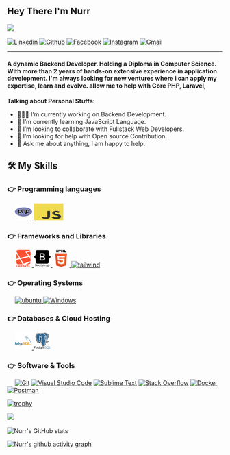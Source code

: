 ## Hey There I'm Nurr

![](https://komarev.com/ghpvc/?username=iamnurr&color=green)

<p align="left">
  <a href="https://www.linkedin.com/in/iamnurr/"><img alt="Linkedin" title="iamnurr" src="https://img.shields.io/badge/LinkedIn-0077B5?style=for-the-badge&logo=linkedin&logoColor=white"></a>
  <a href="https://github.com/iamnurr"><img alt="Github" title="iamnurr" src="https://img.shields.io/badge/GitHub-100000?style=for-the-badge&logo=github&logoColor=white"></a>
  <a href="https://www.facebook.com/iamnurr.20"><img alt="Facebook" title="iamnurr.20" src="https://img.shields.io/badge/Facebook-1877F2?style=for-the-badge&logo=facebook&logoColor=white"></a>
  <a href="https://www.instagram.com/iamnurr.20/"><img alt="Instagram" title="iamnurr.20" src="https://img.shields.io/badge/Instagram-E4405F?style=for-the-badge&logo=instagram&logoColor=white"></a>
  <a href="mailto:nurrislam.20@gmail.com"><img alt="Gmail" title="nurrislam.20@gmail.com" src="https://img.shields.io/badge/Gmail-D14836?style=for-the-badge&logo=gmail&logoColor=white"></a>
</p> 
<hr/>
<h4 align="left">A dynamic Backend Developer. Holding a Diploma in Computer Science. With more than 2 years of hands-on
extensive experience in application development. I'm always looking for new ventures where i can apply my
expertise, learn and evolve. allow me to help with <b>Core PHP,</b> <b>Laravel,</b></h4>

**Talking about Personal Stuffs:**

- 👨🏽‍💻 I’m currently working on Backend Development.
- 🌱 I’m currently learning JavaScript Language.
- 👯 I’m looking to collaborate with Fullstack Web Developers.
- 🤔 I’m looking for help with Open source Contribution.
- 💬 Ask me about anything, I am happy to help.

## 🛠️ My Skills

### 👉 Programming languages

<p align="left"> 
    &emsp;
    <a href="https://www.php.net" target="_blank" rel="noreferrer">
        <img src="https://raw.githubusercontent.com/devicons/devicon/master/icons/php/php-original.svg" alt="php" width="40" height="40"/>
    </a>
    <a href="https://developer.mozilla.org/en-US/docs/Web/JavaScript" target="_blank" rel="noreferrer">
        <img src="https://raw.githubusercontent.com/devicons/devicon/master/icons/javascript/javascript-original.svg" alt="javascript" height="40" width="70"/>
    </a>
</p>

### 👉 Frameworks and Libraries

<p align="left"> 
&emsp;
<a href="https://laravel.com/" target="_blank" rel="noreferrer">
    <img src="https://raw.githubusercontent.com/devicons/devicon/master/icons/laravel/laravel-plain-wordmark.svg" alt="laravel" width="40" height="40"/>
</a>
<a href="https://getbootstrap.com" target="_blank" rel="noreferrer">
    <img src="https://raw.githubusercontent.com/devicons/devicon/master/icons/bootstrap/bootstrap-plain-wordmark.svg" alt="bootstrap" width="40" height="40"/>
</a>
<a href="https://www.w3.org/html/" target="_blank" rel="noreferrer">
    <img src="https://raw.githubusercontent.com/devicons/devicon/master/icons/html5/html5-original-wordmark.svg" alt="html5" width="40" height="40"/>
</a>
<a href="https://tailwindcss.com/" target="_blank" rel="noreferrer">
    <img src="https://www.vectorlogo.zone/logos/tailwindcss/tailwindcss-icon.svg" alt="tailwind" width="40" height="40"/>
</a>
</p>

### 👉 Operating Systems

<p align="left"> 
&emsp;
<a href="https://ubuntu.com"> 
     <img alt="ubuntu" src="https://img.shields.io/badge/Ubuntu-100000?style=for-the-badge&logo=ubuntu&logoColor=orange">
</a>
<a href="https://www.microsoft.com/en-us/windows"> 
     <img alt="Windows" src="https://img.shields.io/badge/Windows-0178d4?style=for-the-badge&logo=windows&logoColor=white">
</a>
</p>

### 👉 Databases & Cloud Hosting

<p align="left">
  &emsp;
    <a href="https://www.mysql.com/" target="_blank" rel="noreferrer">
        <img src="https://raw.githubusercontent.com/devicons/devicon/master/icons/mysql/mysql-original-wordmark.svg" alt="mysql" width="40" height="40"/>
    </a>
    <a href="https://www.postgresql.org" target="_blank" rel="noreferrer">      <img src="https://raw.githubusercontent.com/devicons/devicon/master/icons/postgresql/postgresql-original-wordmark.svg" alt="postgresql" width="40" height="40"/>
    </a>

### 👉 Software & Tools

<p align="left">
  &emsp;
<a href="https://git-scm.com"><img alt="Git" src="https://img.shields.io/badge/Git-F05032?style=for-the-badge&logo=git&logoColor=white"></a>
<a href="https://code.visualstudio.com/"><img alt="Visual Studio Code" src="https://img.shields.io/badge/Visual_Studio_Code-0078D4?style=for-the-badge&logo=visual%20studio%20code&logoColor=white"></a>
<a href="https://code.visualstudio.com/"><img alt="Sublime Text" src="https://img.shields.io/badge/Sublime Text-474747?style=for-the-badge&logo=visual%20studio%20code&logoColor=yellow"></a>
<a href="https://stackoverflow.com/"><img alt="Stack Overflow" src="https://img.shields.io/badge/Stack_Overflow-FE7A16?style=for-the-badge&logo=stack-overflow&logoColor=white"></a>
<a href="https://www.docker.com/"><img alt="Docker" src="https://img.shields.io/badge/Docker-2CA5E0?style=for-the-badge&logo=docker&logoColor=white"></a>
<a href="https://www.postman.com/"><img alt="Postman" src="https://img.shields.io/badge/Postman-FF6C37?style=for-the-badge&logo=Postman&logoColor=white"></a>
</p>

[![trophy](https://github-profile-trophy.vercel.app/?username=iamnurr)](https://github.com/ryo-ma/github-profile-trophy)

![](https://github-readme-stats.vercel.app/api/top-langs/?username=iamnurr&theme=dark&hide_border=false&include_all_commits=true&count_private=false&layout=compact)

![Nurr's GitHub stats](https://github-readme-stats.vercel.app/api?username=iamnurr&show_icons=true&theme=transparent)

[![Nurr's github activity graph](https://github-readme-activity-graph.vercel.app/graph?username=iamnurr&bg_color=ffcfe9&color=9e4c98&line=9e4c98&point=403d3d&area=true&hide_border=true)](https://github.com/ashutosh00710/github-readme-activity-graph)

